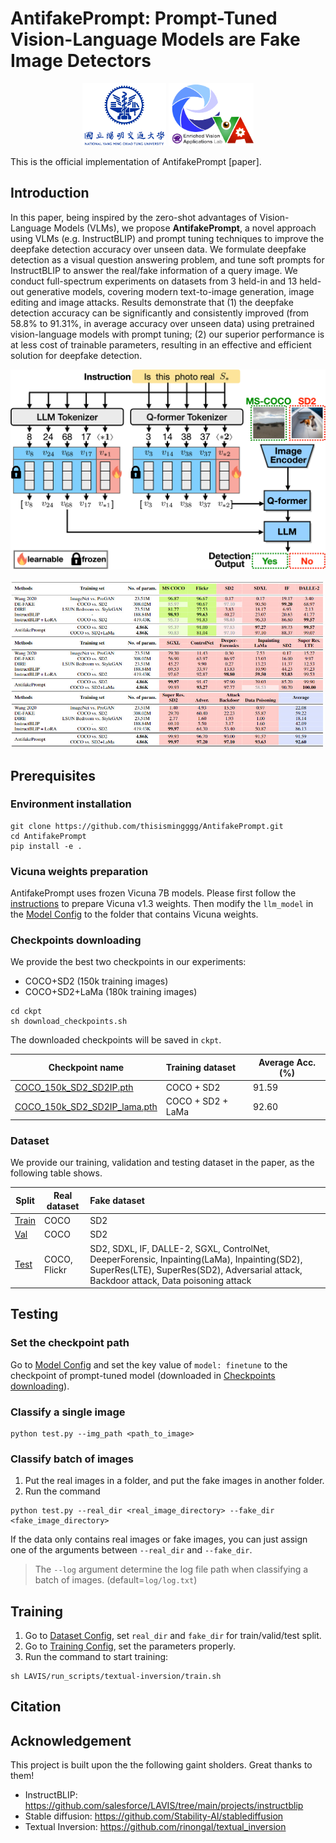 # AntifakePrompt: Prompt-Tuned Vision-Language Models are Fake Image Detectors

<div align="center">
    <a><img src="docs/NYCU_logo.png"  height="100px" ></a>
    <a><img src="docs/EVA_logo.png"  height="100px" ></a>
</div>

This is the official implementation of AntifakePrompt [paper].

## Introduction

In this paper, being inspired by the zero-shot advantages of Vision-Language Models (VLMs), we propose **AntifakePrompt**, a novel approach using VLMs (e.g. InstructBLIP) and prompt tuning techniques to improve the deepfake detection accuracy over unseen data. We formulate deepfake detection as a visual question answering problem, and tune soft prompts for InstructBLIP to answer the real/fake information of a query image. We conduct full-spectrum experiments on datasets from 3 held-in and 13 held-out generative models, covering modern text-to-image generation, image editing and image attacks. Results demonstrate that (1) the deepfake detection accuracy can be significantly and consistently improved (from 58.8\% to 91.31\%, in average accuracy over unseen data) using pretrained vision-language models with prompt tuning; (2) our superior performance is at less cost of trainable parameters, resulting in an effective and efficient solution for deepfake detection.

<p align="center">
<img src="docs/antifakeprompt.png" width="600">
</p>

<p align="center">
<img src="docs/results.jpg" width="600">
</p>

## Prerequisites

### Environment installation

```
git clone https://github.com/thisismingggg/AntifakePrompt.git
cd AntifakePrompt
pip install -e .
```
### Vicuna weights preparation

AntifakePrompt uses frozen Vicuna 7B models. Please first follow the [instructions](https://github.com/lm-sys/FastChat) to prepare Vicuna v1.3 weights. Then modify the `llm_model` in the [Model Config](lavis/configs/models/blip2/blip2_instruct_vicuna7b_textinv.yaml) to the folder that contains Vicuna weights.

### Checkpoints downloading
We provide the best two checkpoints in our experiments:
- COCO+SD2 (150k training images)
- COCO+SD2+LaMa (180k training images)

```
cd ckpt
sh download_checkpoints.sh
```
The downloaded checkpoints will be saved in `ckpt`.

| Checkpoint name                                                                                                       | Training dataset  | Average Acc. (%) |
| --------------------------------------------------------------------------------------------------------------------- |:----------------- | ---------------- |
| [COCO_150k_SD2_SD2IP.pth](https://drive.google.com/file/d/1fu8oxPI0eXrqtlgYKg00SfgXC-jZVCaT/view?usp=share_link)      | COCO + SD2        | 91.59            |
| [COCO_150k_SD2_SD2IP_lama.pth](https://drive.google.com/file/d/1bltqH3KPT03ypb49c4bs0VXKsaY6lKb7/view?usp=share_link) | COCO + SD2 + LaMa | 92.60            |

### Dataset
We provide our training, validation and testing dataset in the paper, as the following table shows.


| Split | Real dataset | Fake dataset                                                                                                                                                                          |
| ----- | ------------ |:------------------------------------------------------------------------------------------------------------------------------------------------------------------------------------- |
| [Train](https://eva-lab.synology.me:8001/sharing/6EkZkWYI1) | COCO         | SD2                                                                                                                                                                                   |
| [Val](https://eva-lab.synology.me:8001/sharing/12NEnnsQ1)   | COCO         | SD2                                                                                                                                                                                   |
| [Test](https://eva-lab.synology.me:8001/sharing/LjzEDo7R0)  | COCO, Flickr | SD2, SDXL, IF, DALLE-2, SGXL, ControlNet, DeeperForensic, Inpainting(LaMa), Inpainting(SD2), SuperRes(LTE), SuperRes(SD2), Adversarial attack, Backdoor attack, Data poisoning attack |



## Testing

### Set the checkpoint path
Go to [Model Config](lavis/configs/models/blip2/blip2_instruct_vicuna7b_textinv.yaml) and set the key value of `model: finetune` to the checkpoint of prompt-tuned model (downloaded in [Checkpoints downloading](#Checkpoints-downloading)).

### Classify a single image

```
python test.py --img_path <path_to_image>
```
### Classify batch of images
1. Put the real images in a folder, and put the fake images in another folder.
2. Run the command
```
python test.py --real_dir <real_image_directory> --fake_dir <fake_image_directory>
```
If the data only contains real images or fake images, you can just assign one of the arguments between `--real_dir` and `--fake_dir`.

> The `--log` argument determine the log file path when classifying a batch of images. (default=`log/log.txt`)

## Training

1. Go to [Dataset Config](lavis/configs/datasets/textinv/textinv.yaml), set `real_dir` and `fake_dir` for train/valid/test split.
2. Go to [Training Config](lavis/projects/textual-inversion/textinv_train.yaml), set the parameters properly. 
3. Run the command to start training:

```
sh LAVIS/run_scripts/textual-inversion/train.sh
```
 
 ## Citation
 
 
 ## Acknowledgement

This project is built upon the the following gaint sholders. Great thanks to them!

- InstructBLIP: https://github.com/salesforce/LAVIS/tree/main/projects/instructblip
- Stable diffusion: https://github.com/Stability-AI/stablediffusion
- Textual Inversion: https://github.com/rinongal/textual_inversion